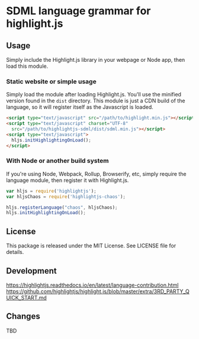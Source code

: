 # SDML language grammar for highlight.js

## Usage

Simply include the Highlight.js library in your webpage or Node app, then load this module.

### Static website or simple usage

Simply load the module after loading Highlight.js. You'll use the minified version found in the `dist` directory. This
module is just a CDN build of the language, so it will register itself as the Javascript is loaded.

```html
<script type="text/javascript" src="/path/to/highlight.min.js"></script>
<script type="text/javascript" charset="UTF-8"
  src="/path/to/highlightjs-sdml/dist/sdml.min.js"></script>
<script type="text/javascript">
  hljs.initHighlightingOnLoad();
</script>
```

### With Node or another build system

If you're using Node, Webpack, Rollup, Browserify, etc, simply require the language module, then register it with
Highlight.js.

```javascript
var hljs = require('highlightjs');
var hljsChaos = require('highlightjs-chaos');

hljs.registerLanguage("chaos", hljsChaos);
hljs.initHighlightingOnLoad();
```

## License

This package is released under the MIT License. See LICENSE file for details.

## Development

https://highlightjs.readthedocs.io/en/latest/language-contribution.html
https://github.com/highlightjs/highlight.js/blob/master/extra/3RD_PARTY_QUICK_START.md

## Changes

TBD
